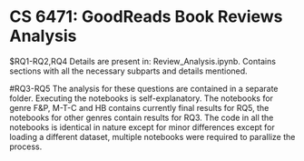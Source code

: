 # CS 6471: GoodReads Book Reviews Analysis

$RQ1-RQ2,RQ4 Details are present in: Review_Analysis.ipynb. Contains sections with all the necessary subparts and details mentioned.

#RQ3-RQ5
The analysis for these questions are contained in a separate folder. Executing the notebooks is self-explanatory. The notebooks for genre F&P, M-T-C and HB contains currently final results for RQ5, the notebooks for other genres contain results for RQ3. The code in all the notebooks is identical in nature except for minor differences except for loading a different dataset, multiple notebooks were required to parallize the process. 
